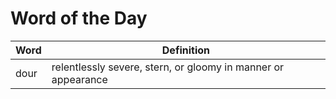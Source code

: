 # Word of the Day

|Word|Definition|
|---|---|
|dour|relentlessly severe, stern, or gloomy in manner or appearance|